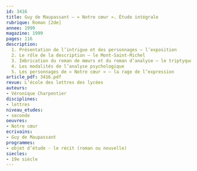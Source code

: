 ```yaml
---
id: 3416
title: Guy de Maupassant – « Notre cœur ». Étude intégrale 
rubrique: Roman [2de]
annee: 1999
magazine: 1999
pages: 116
description: 
  1. Présentation de l’intrigue et des personnages – l’exposition
  2. Le rôle de la description – le Mont-Saint-Michel
  3. Imbrication du roman de mœurs et du roman d’analyse – le triptyque des salons
  4. Les modalités de l’analyse psychologique
  5. Les personnages de « Notre cœur » – la rage de l’expression
article_pdf: 3416.pdf
revue: L’école des lettres des lycées
auteurs:
- Véronique Charpentier
disciplines:
- lettres
niveau_etudes:
- seconde
oeuvres:
- Notre cœur
ecrivains:
- Guy de Maupassant
programmes:
- objet d’étude - le récit (roman ou nouvelle)
siecles:
- 19e siècle
---
```

